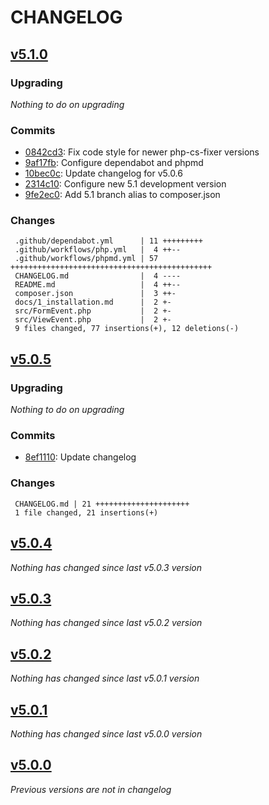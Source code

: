 # CHANGELOG

## [v5.1.0](https://github.com/softspring/events/releases/tag/v5.1.0)

### Upgrading

*Nothing to do on upgrading*

### Commits

- [0842cd3](https://github.com/softspring/events/commit/0842cd3fedb6c11c0eec8e0f9b8e962eb4ef2980): Fix code style for newer php-cs-fixer versions
- [9af17fb](https://github.com/softspring/events/commit/9af17fb7fef452d4ace4ca7f70321972f0c28409): Configure dependabot and phpmd
- [10bec0c](https://github.com/softspring/events/commit/10bec0c893026340ee9c57075115ffc538d56f93): Update changelog for v5.0.6
- [2314c10](https://github.com/softspring/events/commit/2314c10d50e00e46e1e0504ef66a4444125506b1): Configure new 5.1 development version
- [9fe2ec0](https://github.com/softspring/events/commit/9fe2ec0b6b0c1393b202db2991d339741c4daf1e): Add 5.1 branch alias to composer.json

### Changes

```
 .github/dependabot.yml      | 11 +++++++++
 .github/workflows/php.yml   |  4 ++--
 .github/workflows/phpmd.yml | 57 +++++++++++++++++++++++++++++++++++++++++++++
 CHANGELOG.md                |  4 ----
 README.md                   |  4 ++--
 composer.json               |  3 ++-
 docs/1_installation.md      |  2 +-
 src/FormEvent.php           |  2 +-
 src/ViewEvent.php           |  2 +-
 9 files changed, 77 insertions(+), 12 deletions(-)
```

## [v5.0.5](https://github.com/softspring/events/releases/tag/v5.0.5)

### Upgrading

*Nothing to do on upgrading*

### Commits

- [8ef1110](https://github.com/softspring/events/commit/8ef1110e021377a1ce98715c06f9f562b40fed41): Update changelog

### Changes

```
 CHANGELOG.md | 21 +++++++++++++++++++++
 1 file changed, 21 insertions(+)
```

## [v5.0.4](https://github.com/softspring/events/releases/tag/v5.0.4)

*Nothing has changed since last v5.0.3 version*

## [v5.0.3](https://github.com/softspring/events/releases/tag/v5.0.3)

*Nothing has changed since last v5.0.2 version*

## [v5.0.2](https://github.com/softspring/events/releases/tag/v5.0.2)

*Nothing has changed since last v5.0.1 version*

## [v5.0.1](https://github.com/softspring/events/releases/tag/v5.0.1)

*Nothing has changed since last v5.0.0 version*

## [v5.0.0](https://github.com/softspring/events/releases/tag/v5.0.0)

*Previous versions are not in changelog*
